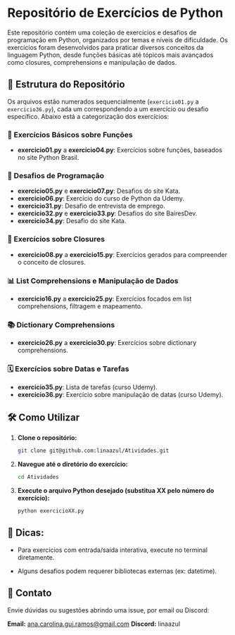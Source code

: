 # Repositório de Exercícios de Python

Este repositório contém uma coleção de exercícios e desafios de programação em Python, organizados por temas e níveis de dificuldade. Os exercícios foram desenvolvidos para praticar diversos conceitos da linguagem Python, desde funções básicas até tópicos mais avançados como closures, comprehensions e manipulação de dados.

## 📂 Estrutura do Repositório

Os arquivos estão numerados sequencialmente (`exercicio01.py` a `exercicio36.py`), cada um correspondendo a um exercício ou desafio específico. Abaixo está a categorização dos exercícios:

### 📌 Exercícios Básicos sobre Funções
- **exercicio01.py** a **exercicio04.py**: Exercícios sobre funções, baseados no site Python Brasil.

### 🎯 Desafios de Programação
- **exercicio05.py** e **exercicio07.py**: Desafios do site Kata.
- **exercicio06.py**: Exercício do curso de Python da Udemy.
- **exercicio31.py**: Desafio de entrevista de emprego.
- **exercicio32.py** e **exercicio33.py**: Desafios do site BairesDev.
- **exercicio34.py**: Desafio do site Kata.

### 🔄 Exercícios sobre Closures
- **exercicio08.py** a **exercicio15.py**: Exercícios gerados para compreender o conceito de closures.

### 📊 List Comprehensions e Manipulação de Dados
- **exercicio16.py** a **exercicio25.py**: Exercícios focados em list comprehensions, filtragem e mapeamento.

### 📚 Dictionary Comprehensions
- **exercicio26.py** a **exercicio30.py**: Exercícios sobre dictionary comprehensions.

### 🗓️ Exercícios sobre Datas e Tarefas
- **exercicio35.py**: Lista de tarefas (curso Udemy).
- **exercicio36.py**: Exercício sobre manipulação de datas (curso Udemy).

## 🛠️ Como Utilizar
1. **Clone o repositório:**
   ```bash
   git clone git@github.com:linaazul/Atividades.git
   ```
2. **Navegue até o diretório do exercício:**
   ```bash
   cd Atividades
   ```
3. **Execute o arquivo Python desejado (substitua XX pelo número do exercício):**
   ```bash
   python exercicioXX.py
   ```

## 📌 Dicas:
- Para exercícios com entrada/saída interativa, execute no terminal diretamente.

- Alguns desafios podem requerer bibliotecas externas (ex: datetime).

## 📧 Contato

Envie dúvidas ou sugestões abrindo uma issue, por email ou Discord:

**Email:** ana.carolina.gui.ramos@gmail.com 
**Discord:** linaazul